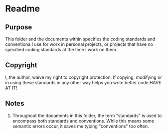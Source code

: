 <h1>Readme</h1>
<h2>Purpose</h2>
This folder and the documents within specifies the coding standards and conventiona I use for work in personal projects, or projects that have no specified coding standards at the time I work on them.
<h2>Copyright</h2>
I, the author, waive my right to copyright protection. If copying, modifying or in using these standards in any other way helps you write better code HAVE AT IT!
<h2>Notes</h2>
<ol>
<li> Throughout the documents in this folder, the term "standards" is used to encompass both standards and conventions. While this means some semantic errors occur, it saves me typing "conventions" too often.</l1>
</ol>